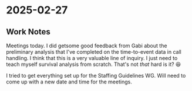 # 2025-02-27

## Work Notes

Meetings today. I did getsome good feedback from Gabi about the preliminary analysis that I've completed on the time-to-event data in call handling. I think that this is a very valuable line of inquiry. I just need to teach myself survival analysis from scratch. That's not *that* hard is it?  😆

I tried to get everything set up for the Staffing Guidelines WG. Will need to come up with a new date and time for the meetings.
